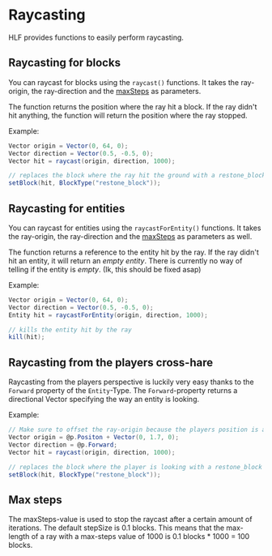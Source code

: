 ﻿# Raycasting

HLF provides functions to easily perform raycasting.

## Raycasting for blocks

You can raycast for blocks using the `raycast()` functions.
It takes the ray-origin, the ray-direction and the [maxSteps](#max-steps) as parameters.

The function returns the position where the ray hit a block. 
If the ray didn't hit anything, the function will return the position where the ray stopped.

Example:

````csharp
Vector origin = Vector(0, 64, 0);
Vector direction = Vector(0.5, -0.5, 0);
Vector hit = raycast(origin, direction, 1000);

// replaces the block where the ray hit the ground with a restone_block
setBlock(hit, BlockType("restone_block"));
````

## Raycasting for entities

You can raycast for entities using the `raycastForEntity()` functions.
It takes the ray-origin, the ray-direction and the [maxSteps](#max-steps) as parameters as well.

The function returns a reference to the entity hit by the ray.
If the ray didn't hit an entity, it will return an _empty entity_. 
There is currently no way of telling if the entity is _empty_. (Ik, this should be fixed asap)

Example:

````csharp
Vector origin = Vector(0, 64, 0);
Vector direction = Vector(0.5, -0.5, 0);
Entity hit = raycastForEntity(origin, direction, 1000);

// kills the entity hit by the ray
kill(hit);
````

## Raycasting from the players cross-hare

Raycasting from the players perspective is luckily very easy thanks to the `Forward` property of the `Entity`-Type.
The `Forward`-property returns a directional Vector specifying the way an entity is looking. 

Example:
````csharp
// Make sure to offset the ray-origin because the players position is at their feet, not their eyes.
Vector origin = @p.Positon + Vector(0, 1.7, 0);
Vector direction = @p.Forward;
Vector hit = raycast(origin, direction, 1000);

// replaces the block where the player is looking with a restone_block
setBlock(hit, BlockType("restone_block"));
````

## Max steps

The maxSteps-value is used to stop the raycast after a certain amount of iterations.
The default stepSize is 0.1 blocks.
This means that the max-length of a ray with a max-steps value of 1000 is 0.1 blocks * 1000 = 100 blocks.